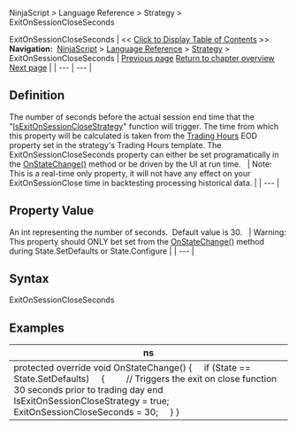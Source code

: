 ﻿
NinjaScript > Language Reference > Strategy > ExitOnSessionCloseSeconds

ExitOnSessionCloseSeconds
| << [Click to Display Table of Contents](exitonsessioncloseseconds.md) >> **Navigation:**     [NinjaScript](ninjascript-1.md) > [Language Reference](language_reference_wip-1.md) > [Strategy](strategy-1.md) > ExitOnSessionCloseSeconds | [Previous page](execution-1.md) [Return to chapter overview](strategy-1.md) [Next page](includecommission-1.md) |
| --- | --- |
## Definition
The number of seconds before the actual session end time that the "[IsExitOnSessionCloseStrategy](isexitonsessionclosestrategy-1.md)" function will trigger. 
The time from which this property will be calculated is taken from the [Trading Hours](trading_hours-1.md) EOD property set in the strategy's Trading Hours template. The ExitOnSessionCloseSeconds property can either be set programatically in the [OnStateChange()](onstatechange-1.md) method or be driven by the UI at run time.
 
| Note: This is a real-time only property, it will not have any effect on your ExitOnSessionClose time in backtesting processing historical data. |
| --- |

## 
## Property Value
An int representing the number of seconds.  Default value is 30.
 
| Warning: This property should ONLY bet set from the [OnStateChange()](onstatechange-1.md) method during State.SetDefaults or State.Configure |
| --- |

## 
## 
## Syntax
ExitOnSessionCloseSeconds
## 
## Examples
| ns |
| --- |
| protected override void OnStateChange() {      if (State == State.SetDefaults)      {          // Triggers the exit on close function 30 seconds prior to trading day end           IsExitOnSessionCloseStrategy = true;          ExitOnSessionCloseSeconds = 30;      } } |

